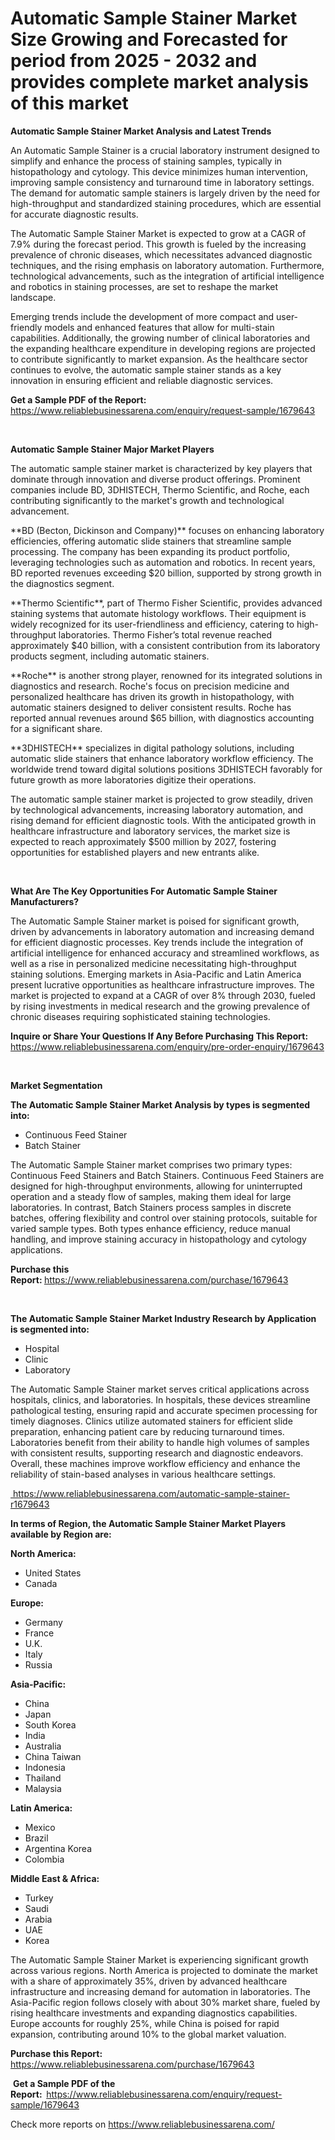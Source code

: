 <p><h1>Automatic Sample Stainer Market Size Growing and Forecasted for period from 2025 - 2032 and provides complete market analysis of this market</h1></p><p><strong>Automatic Sample Stainer Market Analysis and Latest Trends</strong></p>
<p><p>An Automatic Sample Stainer is a crucial laboratory instrument designed to simplify and enhance the process of staining samples, typically in histopathology and cytology. This device minimizes human intervention, improving sample consistency and turnaround time in laboratory settings. The demand for automatic sample stainers is largely driven by the need for high-throughput and standardized staining procedures, which are essential for accurate diagnostic results.</p><p>The Automatic Sample Stainer Market is expected to grow at a CAGR of 7.9% during the forecast period. This growth is fueled by the increasing prevalence of chronic diseases, which necessitates advanced diagnostic techniques, and the rising emphasis on laboratory automation. Furthermore, technological advancements, such as the integration of artificial intelligence and robotics in staining processes, are set to reshape the market landscape. </p><p>Emerging trends include the development of more compact and user-friendly models and enhanced features that allow for multi-stain capabilities. Additionally, the growing number of clinical laboratories and the expanding healthcare expenditure in developing regions are projected to contribute significantly to market expansion. As the healthcare sector continues to evolve, the automatic sample stainer stands as a key innovation in ensuring efficient and reliable diagnostic services.</p></p>
<p><strong>Get a Sample PDF of the Report:&nbsp;</strong> <a href="https://www.reliablebusinessarena.com/enquiry/request-sample/1679643?utm_campaign=2756&utm_medium=2&utm_source=Github&utm_content=ia&utm_term=25032025&utm_id=automatic-sample-stainer">https://www.reliablebusinessarena.com/enquiry/request-sample/1679643</a></p>
<p>&nbsp;</p>
<p><strong>Automatic Sample Stainer Major Market Players</strong></p>
<p><p>The automatic sample stainer market is characterized by key players that dominate through innovation and diverse product offerings. Prominent companies include BD, 3DHISTECH, Thermo Scientific, and Roche, each contributing significantly to the market's growth and technological advancement.</p><p>**BD (Becton, Dickinson and Company)** focuses on enhancing laboratory efficiencies, offering automatic slide stainers that streamline sample processing. The company has been expanding its product portfolio, leveraging technologies such as automation and robotics. In recent years, BD reported revenues exceeding $20 billion, supported by strong growth in the diagnostics segment.</p><p>**Thermo Scientific**, part of Thermo Fisher Scientific, provides advanced staining systems that automate histology workflows. Their equipment is widely recognized for its user-friendliness and efficiency, catering to high-throughput laboratories. Thermo Fisher’s total revenue reached approximately $40 billion, with a consistent contribution from its laboratory products segment, including automatic stainers.</p><p>**Roche** is another strong player, renowned for its integrated solutions in diagnostics and research. Roche's focus on precision medicine and personalized healthcare has driven its growth in histopathology, with automatic stainers designed to deliver consistent results. Roche has reported annual revenues around $65 billion, with diagnostics accounting for a significant share.</p><p>**3DHISTECH** specializes in digital pathology solutions, including automatic slide stainers that enhance laboratory workflow efficiency. The worldwide trend toward digital solutions positions 3DHISTECH favorably for future growth as more laboratories digitize their operations.</p><p>The automatic sample stainer market is projected to grow steadily, driven by technological advancements, increasing laboratory automation, and rising demand for efficient diagnostic tools. With the anticipated growth in healthcare infrastructure and laboratory services, the market size is expected to reach approximately $500 million by 2027, fostering opportunities for established players and new entrants alike.</p></p>
<p>&nbsp;</p>
<p><strong>What Are The Key Opportunities For Automatic Sample Stainer Manufacturers?</strong></p>
<p><p>The Automatic Sample Stainer market is poised for significant growth, driven by advancements in laboratory automation and increasing demand for efficient diagnostic processes. Key trends include the integration of artificial intelligence for enhanced accuracy and streamlined workflows, as well as a rise in personalized medicine necessitating high-throughput staining solutions. Emerging markets in Asia-Pacific and Latin America present lucrative opportunities as healthcare infrastructure improves. The market is projected to expand at a CAGR of over 8% through 2030, fueled by rising investments in medical research and the growing prevalence of chronic diseases requiring sophisticated staining technologies.</p></p>
<p><strong>Inquire or Share Your Questions If Any Before Purchasing This Report:</strong> <a href="https://www.reliablebusinessarena.com/enquiry/pre-order-enquiry/1679643?utm_campaign=2756&utm_medium=2&utm_source=Github&utm_content=ia&utm_term=25032025&utm_id=automatic-sample-stainer">https://www.reliablebusinessarena.com/enquiry/pre-order-enquiry/1679643</a></p>
<p>&nbsp;</p>
<p><strong>Market Segmentation</strong></p>
<p><strong>The Automatic Sample Stainer Market Analysis by types is segmented into:</strong></p>
<p><ul><li>Continuous Feed Stainer</li><li>Batch Stainer</li></ul></p>
<p><p>The Automatic Sample Stainer market comprises two primary types: Continuous Feed Stainers and Batch Stainers. Continuous Feed Stainers are designed for high-throughput environments, allowing for uninterrupted operation and a steady flow of samples, making them ideal for large laboratories. In contrast, Batch Stainers process samples in discrete batches, offering flexibility and control over staining protocols, suitable for varied sample types. Both types enhance efficiency, reduce manual handling, and improve staining accuracy in histopathology and cytology applications.</p></p>
<p><strong>Purchase this Report:&nbsp;</strong><a href="https://www.reliablebusinessarena.com/purchase/1679643?utm_campaign=2756&utm_medium=2&utm_source=Github&utm_content=ia&utm_term=25032025&utm_id=automatic-sample-stainer">https://www.reliablebusinessarena.com/purchase/1679643</a></p>
<p>&nbsp;</p>
<p><strong>The Automatic Sample Stainer Market Industry Research by Application is segmented into:</strong></p>
<p><ul><li>Hospital</li><li>Clinic</li><li>Laboratory</li></ul></p>
<p><p>The Automatic Sample Stainer market serves critical applications across hospitals, clinics, and laboratories. In hospitals, these devices streamline pathological testing, ensuring rapid and accurate specimen processing for timely diagnoses. Clinics utilize automated stainers for efficient slide preparation, enhancing patient care by reducing turnaround times. Laboratories benefit from their ability to handle high volumes of samples with consistent results, supporting research and diagnostic endeavors. Overall, these machines improve workflow efficiency and enhance the reliability of stain-based analyses in various healthcare settings.</p></p>
<p><a href="https://www.reliablebusinessarena.com/automatic-sample-stainer-r1679643?utm_campaign=2756&utm_medium=2&utm_source=Github&utm_content=ia&utm_term=25032025&utm_id=automatic-sample-stainer">&nbsp;https://www.reliablebusinessarena.com/automatic-sample-stainer-r1679643</a></p>
<p><strong>In terms of Region, the Automatic Sample Stainer Market Players available by Region are:</strong></p>
<p>
    <p> <strong> North America: </strong>
        <ul>
            <li>United States</li>
            <li>Canada</li>
        </ul>
        </p> 
    <p> <strong> Europe: </strong>
        <ul>
            <li>Germany</li>
            <li>France</li>
            <li>U.K.</li>
            <li>Italy</li>
            <li>Russia</li>
        </ul>
        </p> 
    <p> <strong> Asia-Pacific: </strong>
        <ul>
            <li>China</li>
            <li>Japan</li>
            <li>South Korea</li>
            <li>India</li>
            <li>Australia</li>
            <li>China Taiwan</li>
            <li>Indonesia</li>
            <li>Thailand</li>
            <li>Malaysia</li>
        </ul>
        </p> 
    <p> <strong> Latin America: </strong>
        <ul>
            <li>Mexico</li>
            <li>Brazil</li>
            <li>Argentina Korea</li>
            <li>Colombia</li>
        </ul>
        </p> 
    <p> <strong> Middle East & Africa: </strong>
        <ul>
            <li>Turkey</li>
            <li>Saudi</li>
            <li>Arabia</li>
            <li>UAE</li>
            <li>Korea</li>
        </ul>
    </p>
    </p>
<p><p>The Automatic Sample Stainer Market is experiencing significant growth across various regions. North America is projected to dominate the market with a share of approximately 35%, driven by advanced healthcare infrastructure and increasing demand for automation in laboratories. The Asia-Pacific region follows closely with about 30% market share, fueled by rising healthcare investments and expanding diagnostics capabilities. Europe accounts for roughly 25%, while China is poised for rapid expansion, contributing around 10% to the global market valuation.</p></p>
<p><strong>Purchase this Report: </strong><a href="https://www.reliablebusinessarena.com/purchase/1679643?utm_campaign=2756&utm_medium=2&utm_source=Github&utm_content=ia&utm_term=25032025&utm_id=automatic-sample-stainer">https://www.reliablebusinessarena.com/purchase/1679643</a></p>
<p>&nbsp;<strong>Get a Sample PDF of the Report:&nbsp;&nbsp;</strong><a href="https://www.reliablebusinessarena.com/enquiry/request-sample/1679643?utm_campaign=2756&utm_medium=2&utm_source=Github&utm_content=ia&utm_term=25032025&utm_id=automatic-sample-stainer">https://www.reliablebusinessarena.com/enquiry/request-sample/1679643</a></p>
<p><strong></strong></p>
<p>Check more reports on <a href="https://www.reliablebusinessarena.com/?utm_campaign=2756&utm_medium=2&utm_source=Github&utm_content=ia&utm_term=25032025&utm_id=automatic-sample-stainer">https://www.reliablebusinessarena.com/</a></p>